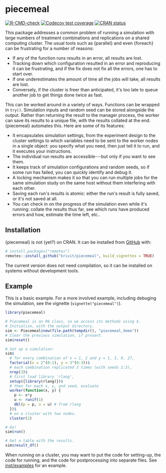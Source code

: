 
# piecemeal

<!-- badges: start -->
[![R-CMD-check](https://github.com/krivit/piecemeal/actions/workflows/R-CMD-check.yaml/badge.svg)](https://github.com/krivit/piecemeal/actions/workflows/R-CMD-check.yaml)
[![Codecov test coverage](https://codecov.io/gh/krivit/piecemeal/graph/badge.svg)](https://app.codecov.io/gh/krivit/piecemeal)
[![CRAN status](https://www.r-pkg.org/badges/version/piecemeal)](https://CRAN.R-project.org/package=piecemeal)
<!-- badges: end -->

This package addresses a common problem of running a simulation with large numbers of treatment combinations and replications on a shared computing cluster. The usual tools such as {parallel} and even {foreach} can be frustrating for a number of reasons:

* If any of the function runs results in an error, all results are lost.
* Tracking down which configuration resulted in an error and reproducing it can be frustrating, and if the fix does not fix all the errors, one has to start over.
* If one underestimates the amount of time all the jobs will take, all results are lost.
* Conversely, if the cluster is freer than anticipated, it's too late to queue another job to get things done twice as fast.

This can be worked around in a variety of ways. Functions can be wrapped in `try()`. Simulation inputs and random seed can be stored alongside the output. Rather than returning the result to the manager process, the worker can save its results to a unique file, with the results collated at the end. {piecemeal} automates this. Here are some of its features:

* It encapsulates simulation settings, from the experiment design to the cluster settings to which variables need to be sent to the worker nodes in a single object: you specify what you need, then just tell it to run, and it executes your instructions.
* The individual run results are accessible---but only if you want to see them.
* It keeps track of simulation configurations and random seeds, so if some run has failed, you can quickly identify and debug it.
* A locking mechanism makes it so that you can run multiple jobs for the same simulation study on the same host without them interfering with each other.
* Saving each run's results is atomic: either the run's result is fully saved, or it's not saved at all.
* You can check in on the progress of the simulation even while it's running: collate the results thus far, see which runs have produced errors and how, estimate the time left, etc..

## Installation

{piecemeal} is not (yet?) on CRAN. It can be installed from [GitHub](https://github.com/) with:
``` r
# install.packages("remotes")
remotes::install_github("krivit/piecemeal", build_vignettes = TRUE)
```
The current version does not need compilation, so it can be installed on systems without development tools.

## Example

This is a basic example. For a more involved example, including debuging the simulation, see the vignette (`vignette("piecemeal")`).

``` r
library(piecemeal)

# Piecemeal is an R6 class, so we access its methods using $.
# Initialise, with the output directory.
sim <- Piecemeal$new(file.path(tempdir(), "piecemeal_demo"))
# Clear the previous simulation, if present.
sim$reset()

# Set up a simulation:
sim$
  # for every combination of x = 1, 2 and y = 1, 3, 9, 27,
  factorial(x = 2^(0:1), y = 3^(0:3))$
  # each combination replicated 3 times (with seeds 1:3),
  nrep(3)$
  # first load library 'rlang',
  setup({library(rlang)})$
  # then for each x, y, and seed, evaluate
  worker(function(x, y) {
    p <- x*y
    u <- runif(1)
    dbl(p = p, u = u) # from rlang
  })$
  # on a cluster with two nodes.
  cluster(2)

# Go!
sim$run()

# Get a table with the results.
sim$result_df()
```

When running on a cluster, you may want to put the code for setting-up, the code for running, and the code for postprocessing into separate files. See [inst/examples](inst/examples) for an example.
